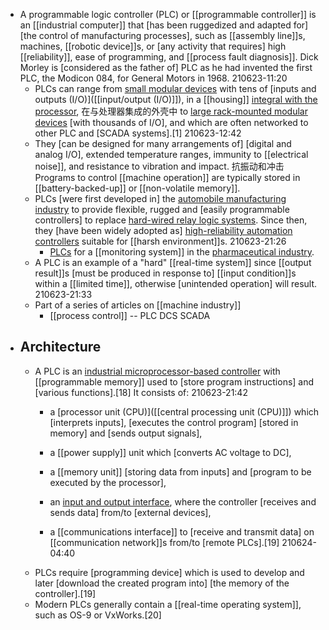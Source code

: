 - A programmable logic controller (PLC) or [[programmable controller]] is an [[industrial computer]] that [has been ruggedized and adapted for] [the control of manufacturing processes], such as [[assembly line]]s, machines, [[robotic device]]s, or [any activity that requires] high [[reliability]], ease of programming, and [[process fault diagnosis]]. Dick Morley is [considered as the father of] PLC as he had invented the first PLC, the Modicon 084, for General Motors in 1968.
210623-11:20
    - PLCs can range from [small modular devices](((NECU0YvdC))) with tens of [inputs and outputs (I/O)]([[input/output (I/O)]]), in a [[housing]] [integral with the processor](((QePeBzMd6))), 在与处理器集成的外壳中 to [large rack-mounted modular devices](((QTarTdJx5))) [with thousands of I/O], and which are often networked to other PLC and [SCADA systems].[1]
210623-12:42
    - They [can be designed for many arrangements of] [digital and analog I/O], extended temperature ranges, immunity to [[electrical noise]], and resistance to vibration and impact. 抗振动和冲击 Programs to control [[machine operation]] are typically stored in [[battery-backed-up]] or [[non-volatile memory]]. 
    - PLCs [were first developed in] the [automobile manufacturing industry](((6Ngexvx0I))) to provide flexible, rugged and [easily programmable controllers] to replace [hard-wired relay logic systems](((RnsHWvZye))). Since then, they [have been widely adopted as] [high-reliability automation controllers](((Tbh3YpLzO))) suitable for [[harsh environment]]s.
210623-21:26
        - [PLCs](https://en.wikipedia.org/wiki/File:Automate_industriel_WAGO_pour_un_syst%C3%A8me_de_monitoring_en_industrie_pharmaceutique.jpg) for a [[monitoring system]] in the [pharmaceutical industry](((YPk3Me1tq))). 
    - A PLC is an example of a "hard" [[real-time system]] since [[output result]]s [must be produced in response to] [[input condition]]s within a [[limited time]], otherwise [unintended operation] will result.
210623-21:33
    - Part of a series of articles on [[machine industry]]
        - [[process control]] -- PLC DCS SCADA
- ## Architecture
    - A PLC is an [industrial microprocessor-based controller]([[microprocessor]]) with [[programmable memory]] used to [store program instructions] and [various functions].[18] It consists of:
210623-21:42
        - a [processor unit (CPU)]([[central processing unit (CPU)]]) which [interprets inputs], [executes the control program] [stored in memory] and [sends output signals],

        - a [[power supply]] unit which [converts AC voltage to DC],

        - a [[memory unit]] [storing data from inputs] and [program to be executed by the processor],

        - an [input and output interface](((AGdgghnHW))), where the controller [receives and sends data] from/to [external devices],

        - a [[communications interface]] to [receive and transmit data] on [[communication network]]s from/to [remote PLCs].[19]
210624-04:40
    - PLCs require [programming device] which is used to develop and later [download the created program into] [the memory of the controller].[19]
    - Modern PLCs generally contain a [[real-time operating system]], such as OS-9 or VxWorks.[20]
